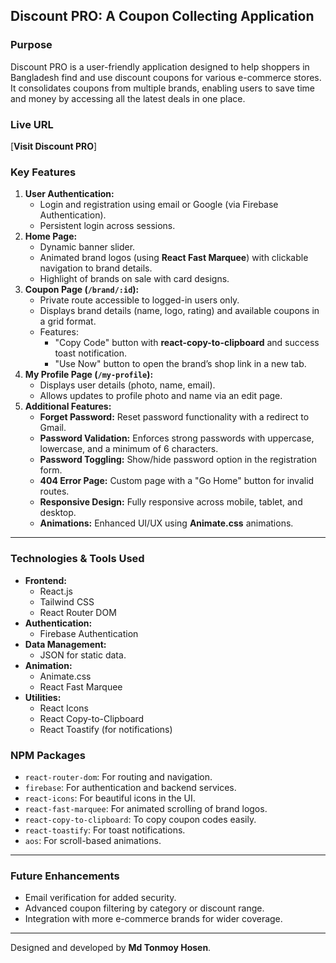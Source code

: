 ## **Discount PRO: A Coupon Collecting Application**

### **Purpose**

Discount PRO is a user-friendly application designed to help shoppers in Bangladesh find and use discount coupons for various e-commerce stores. It consolidates coupons from multiple brands, enabling users to save time and money by accessing all the latest deals in one place.

### **Live URL**

[**Visit Discount PRO**]

### **Key Features**

1. **User Authentication:**
   - Login and registration using email or Google (via Firebase Authentication).
   - Persistent login across sessions.
2. **Home Page:**
   - Dynamic banner slider.
   - Animated brand logos (using **React Fast Marquee**) with clickable navigation to brand details.
   - Highlight of brands on sale with card designs.
3. **Coupon Page (`/brand/:id`):**
   - Private route accessible to logged-in users only.
   - Displays brand details (name, logo, rating) and available coupons in a grid format.
   - Features:
     - "Copy Code" button with **react-copy-to-clipboard** and success toast notification.
     - "Use Now" button to open the brand’s shop link in a new tab.
4. **My Profile Page (`/my-profile`):**
   - Displays user details (photo, name, email).
   - Allows updates to profile photo and name via an edit page.
5. **Additional Features:**
   - **Forget Password:** Reset password functionality with a redirect to Gmail.
   - **Password Validation:** Enforces strong passwords with uppercase, lowercase, and a minimum of 6 characters.
   - **Password Toggling:** Show/hide password option in the registration form.
   - **404 Error Page:** Custom page with a "Go Home" button for invalid routes.
   - **Responsive Design:** Fully responsive across mobile, tablet, and desktop.
   - **Animations:** Enhanced UI/UX using **Animate.css** animations.

---

### **Technologies & Tools Used**

- **Frontend:**
  - React.js
  - Tailwind CSS
  - React Router DOM
- **Authentication:**
  - Firebase Authentication
- **Data Management:**
  - JSON for static data.
- **Animation:**
  - Animate.css
  - React Fast Marquee
- **Utilities:**
  - React Icons
  - React Copy-to-Clipboard
  - React Toastify (for notifications)

### **NPM Packages**

- `react-router-dom`: For routing and navigation.
- `firebase`: For authentication and backend services.
- `react-icons`: For beautiful icons in the UI.
- `react-fast-marquee`: For animated scrolling of brand logos.
- `react-copy-to-clipboard`: To copy coupon codes easily.
- `react-toastify`: For toast notifications.
- `aos`: For scroll-based animations.

---

### **Future Enhancements**

- Email verification for added security.
- Advanced coupon filtering by category or discount range.
- Integration with more e-commerce brands for wider coverage.

---

Designed and developed by **Md Tonmoy Hosen**.
